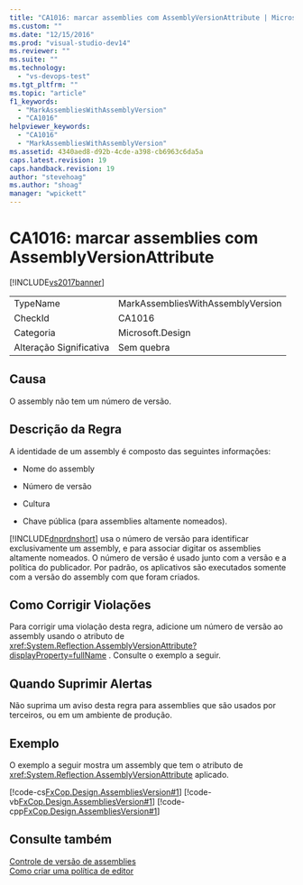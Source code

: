 ```yaml
---
title: "CA1016: marcar assemblies com AssemblyVersionAttribute | Microsoft Docs"
ms.custom: ""
ms.date: "12/15/2016"
ms.prod: "visual-studio-dev14"
ms.reviewer: ""
ms.suite: ""
ms.technology: 
  - "vs-devops-test"
ms.tgt_pltfrm: ""
ms.topic: "article"
f1_keywords: 
  - "MarkAssembliesWithAssemblyVersion"
  - "CA1016"
helpviewer_keywords: 
  - "CA1016"
  - "MarkAssembliesWithAssemblyVersion"
ms.assetid: 4340aed8-d92b-4cde-a398-cb6963c6da5a
caps.latest.revision: 19
caps.handback.revision: 19
author: "stevehoag"
ms.author: "shoag"
manager: "wpickett"
---
```

# CA1016: marcar assemblies com AssemblyVersionAttribute
[!INCLUDE[vs2017banner](../code-quality/includes/vs2017banner.md)]

|||  
|-|-|  
|TypeName|MarkAssembliesWithAssemblyVersion|  
|CheckId|CA1016|  
|Categoria|Microsoft.Design|  
|Alteração Significativa|Sem quebra|  
  
## Causa  
 O assembly não tem um número de versão.  
  
## Descrição da Regra  
 A identidade de um assembly é composto das seguintes informações:  
  
-   Nome do assembly  
  
-   Número de versão  
  
-   Cultura  
  
-   Chave pública \(para assemblies altamente nomeados\).  
  
 [!INCLUDE[dnprdnshort](../code-quality/includes/dnprdnshort_md.md)] usa o número de versão para identificar exclusivamente um assembly, e para associar digitar os assemblies altamente nomeados.  O número de versão é usado junto com a versão e a política do publicador.  Por padrão, os aplicativos são executados somente com a versão do assembly com que foram criados.  
  
## Como Corrigir Violações  
 Para corrigir uma violação desta regra, adicione um número de versão ao assembly usando o atributo de <xref:System.Reflection.AssemblyVersionAttribute?displayProperty=fullName> .  Consulte o exemplo a seguir.  
  
## Quando Suprimir Alertas  
 Não suprima um aviso desta regra para assemblies que são usados por terceiros, ou em um ambiente de produção.  
  
## Exemplo  
 O exemplo a seguir mostra um assembly que tem o atributo de <xref:System.Reflection.AssemblyVersionAttribute> aplicado.  
  
 [!code-cs[FxCop.Design.AssembliesVersion#1](../code-quality/codesnippet/CSharp/ca1016-mark-assemblies-with-assemblyversionattribute_1.cs)]
 [!code-vb[FxCop.Design.AssembliesVersion#1](../code-quality/codesnippet/VisualBasic/ca1016-mark-assemblies-with-assemblyversionattribute_1.vb)]
 [!code-cpp[FxCop.Design.AssembliesVersion#1](../code-quality/codesnippet/CPP/ca1016-mark-assemblies-with-assemblyversionattribute_1.cpp)]  
  
## Consulte também  
 [Controle de versão de assemblies](../Topic/Assembly%20Versioning.md)   
 [Como criar uma política de editor](../Topic/How%20to:%20Create%20a%20Publisher%20Policy.md)